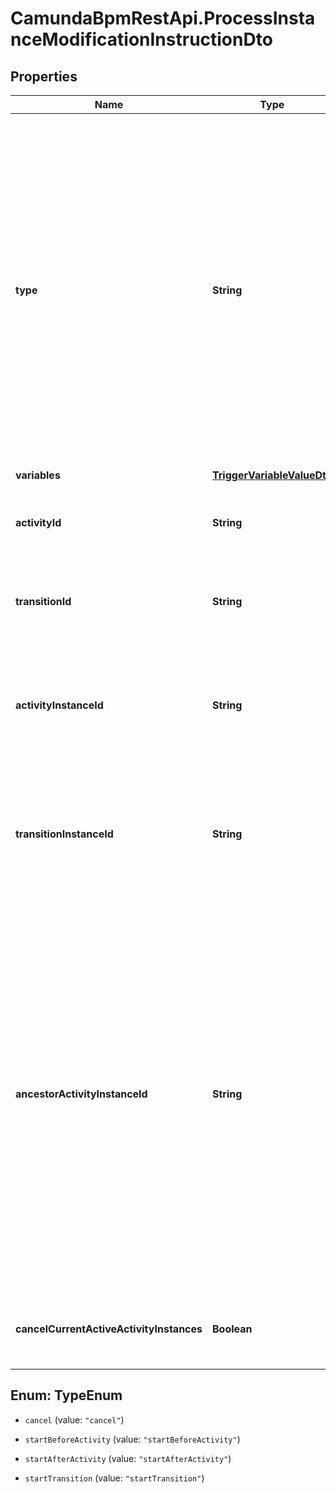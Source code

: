 # CamundaBpmRestApi.ProcessInstanceModificationInstructionDto

## Properties

Name | Type | Description | Notes
------------ | ------------- | ------------- | -------------
**type** | **String** | **Mandatory**. One of the following values: &#x60;cancel&#x60;, &#x60;startBeforeActivity&#x60;, &#x60;startAfterActivity&#x60;, &#x60;startTransition&#x60;.  * A cancel instruction requests cancellation of a single activity instance or all instances of one activity. * A startBeforeActivity instruction requests to enter a given activity. * A startAfterActivity instruction requests to execute the single outgoing sequence flow of a given activity. * A startTransition instruction requests to execute a specific sequence flow. | 
**variables** | [**TriggerVariableValueDto**](TriggerVariableValueDto.md) |  | [optional] 
**activityId** | **String** | Can be used with instructions of types &#x60;startTransition&#x60;. Specifies the sequence flow to start. | [optional] 
**transitionId** | **String** | Can be used with instructions of types &#x60;startTransition&#x60;. Specifies the sequence flow to start. | [optional] 
**activityInstanceId** | **String** | Can be used with instructions of type &#x60;cancel&#x60;. Specifies the activity instance to cancel. Valid values are the activity instance IDs supplied by the [Get Activity Instance request](https://docs.camunda.org/manual/7.13/reference/rest/process-instance/get-activity-instances/). | [optional] 
**transitionInstanceId** | **String** | Can be used with instructions of type &#x60;cancel&#x60;. Specifies the transition instance to cancel. Valid values are the transition instance IDs supplied by the [Get Activity Instance request](https://docs.camunda.org/manual/7.13/reference/rest/process-instance/get-activity-instances/). | [optional] 
**ancestorActivityInstanceId** | **String** | Can be used with instructions of type &#x60;startBeforeActivity&#x60;, &#x60;startAfterActivity&#x60;, and &#x60;startTransition&#x60;. Valid values are the activity instance IDs supplied by the Get Activity Instance request. If there are multiple parent activity instances of the targeted activity, this specifies the ancestor scope in which hierarchy the activity/transition is to be instantiated.  Example: When there are two instances of a subprocess and an activity contained in the subprocess is to be started, this parameter allows to specifiy under which subprocess instance the activity should be started. | [optional] 
**cancelCurrentActiveActivityInstances** | **Boolean** | Can be used with instructions of type cancel. Prevents the deletion of new created activity instances. | [optional] 



## Enum: TypeEnum


* `cancel` (value: `"cancel"`)

* `startBeforeActivity` (value: `"startBeforeActivity"`)

* `startAfterActivity` (value: `"startAfterActivity"`)

* `startTransition` (value: `"startTransition"`)




